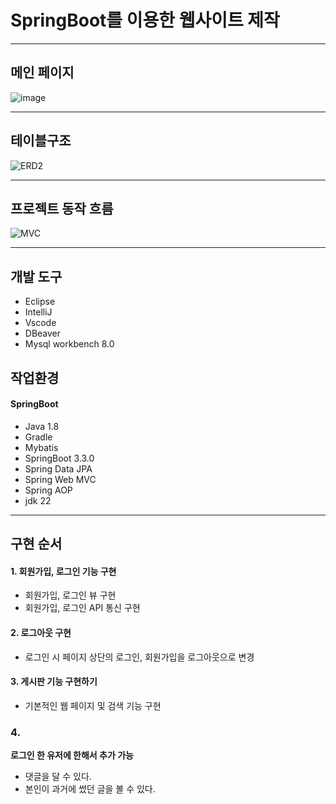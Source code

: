 # SpringBoot를 이용한 웹사이트 제작

---


## 메인 페이지
![image](https://github.com/hmmwtf/sambaegja/assets/94499659/61bc55a3-c9d9-4bf4-af7a-872ccf61b75e)



---
## 테이블구조
![ERD2](https://github.com/hmmwtf/sambaegja/assets/94499659/6118dc31-80e1-4c8a-8f6e-75cc42ac8e9f)

---

## 프로젝트 동작 흐름
![MVC](https://github.com/hmmwtf/sambaegja/assets/94499659/0e1216ad-8216-4fae-b015-34451c46b5ca)


---

## 개발 도구
  - Eclipse 
  - IntelliJ
  - Vscode
  - DBeaver
  - Mysql workbench 8.0

## 작업환경
#### SpringBoot
 - Java 1.8
 - Gradle
 - Mybatis 
 - SpringBoot 3.3.0  
 - Spring Data JPA
 - Spring Web MVC
 - Spring AOP
 - jdk 22

---
## 구현 순서

#### 1. 회원가입, 로그인 기능 구현
- 회원가입, 로그인 뷰 구현
- 회원가입, 로그인 API 통신 구현

#### 2. 로그아웃 구현
- 로그인 시 페이지 상단의 로그인, 회원가입을 로그아웃으로 변경

#### 3. 게시판 기능 구현하기
- 기본적인 웹 페이지 및 검색 기능 구현

### 4. 


**로그인 한 유저에 한해서 추가 가능**

- 댓글을 달 수 있다. 
- 본인이 과거에 썼던 글을 볼 수 있다. 
